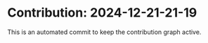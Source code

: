 # Contribution: 2024-12-21-21-19
This is an automated commit to keep the contribution graph active.
